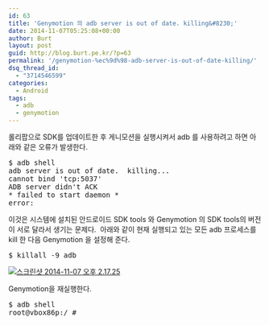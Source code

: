 ```yaml
---
id: 63
title: 'Genymotion 의 adb server is out of date. killing&#8230;'
date: 2014-11-07T05:25:08+00:00
author: Burt
layout: post
guid: http://blog.burt.pe.kr/?p=63
permalink: '/genymotion-%ec%9d%98-adb-server-is-out-of-date-killing/'
dsq_thread_id:
  - "3714546599"
categories:
  - Android
tags:
  - adb
  - genymotion
---
```

롤리팝으로 SDK를 업데이트한 후 게니모션을 실행시켜서 adb 를 사용하려고 하면 아래와 같은 오류가 발생한다.

<pre class="lang:default decode:true ">$ adb shell
adb server is out of date.  killing...
cannot bind 'tcp:5037'
ADB server didn't ACK
* failed to start daemon *
error:</pre>

이것은 시스템에 설치된 안드로이드 SDK tools 와 Genymotion 의 SDK tools의 버전이 서로 달라서 생기는 문제다.  아래와 같이 현재 실행되고 있는 모든 adb 프로세스를 kill 한 다음 Genymotion 을 설정해 준다.

<pre class="lang:default decode:true ">$ killall -9 adb</pre>

[<img class="size-full wp-image-64 aligncenter" src="http://i1.wp.com/blog.burt.pe.kr/wp-content/uploads/2014/11/스크린샷-2014-11-07-오후-2.17.25.png?resize=608%2C609" alt="스크린샷 2014-11-07 오후 2.17.25" srcset="http://i0.wp.com/burt.pe.kr/wp-content/uploads/2014/11/스크린샷-2014-11-07-오후-2.17.25.png?w=608 608w, http://i0.wp.com/burt.pe.kr/wp-content/uploads/2014/11/스크린샷-2014-11-07-오후-2.17.25.png?resize=150%2C150 150w, http://i0.wp.com/burt.pe.kr/wp-content/uploads/2014/11/스크린샷-2014-11-07-오후-2.17.25.png?resize=300%2C300 300w" sizes="(max-width: 608px) 100vw, 608px" data-recalc-dims="1" />](http://i1.wp.com/blog.burt.pe.kr/wp-content/uploads/2014/11/스크린샷-2014-11-07-오후-2.17.25.png)

Genymotion을 재실행한다.

<pre class="lang:default decode:true ">$ adb shell
root@vbox86p:/ #</pre>

&nbsp;